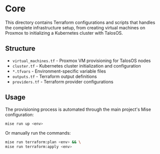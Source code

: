 # Core

This directory contains Terraform configurations and scripts that handles the complete infrastructure setup,
from creating virtual machines on Proxmox to initializing a Kubernetes cluster with TalosOS.

## Structure

- `virtual_machines.tf` - Proxmox VM provisioning for TalosOS nodes
- `cluster.tf` - Kubernetes cluster initialization and configuration
- `*.tfvars` - Environment-specific variable files
- `outputs.tf` - Terraform output definitions
- `providers.tf` - Terraform provider configurations

## Usage

The provisioning process is automated through the main project's Mise configuration:

```bash
mise run up <env>
```

Or manually run the commands:

```bash
mise run terraform:plan <env> && \
mise run terraform:apply <env>
```
